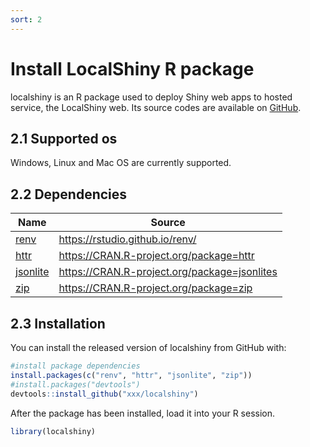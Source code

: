 ```yaml
---
sort: 2
---
```


# Install LocalShiny R package

localshiny is an R package used to deploy Shiny web apps to hosted service, the LocalShiny web. Its source codes are available on [GitHub]( https://github.com/).

## 2.1 Supported os

Windows, Linux and Mac OS are currently supported.

## 2.2 Dependencies

| Name | Source |
| -------------------------------------------------------- | -------------------------------------------- |
| [renv](https://rstudio.github.io/renv/)                  | https://rstudio.github.io/renv/              |
| [httr](https://CRAN.R-project.org/package=httr)          | https://CRAN.R-project.org/package=httr      |
| [jsonlite](https://CRAN.R-project.org/package=jsonlites) | https://CRAN.R-project.org/package=jsonlites |
| [zip](https://CRAN.R-project.org/package=zip)            | https://CRAN.R-project.org/package=zip       |

## 2.3 Installation

You can install the released version of localshiny from GitHub with:

```r
#install package dependencies
install.packages(c("renv", "httr", "jsonlite", "zip"))
#install.packages("devtools")
devtools::install_github("xxx/localshiny")
```

After the package has been installed, load it into your R session.

```r
library(localshiny)
```
